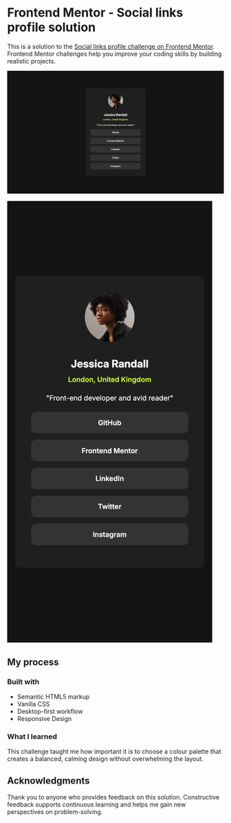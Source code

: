 # Frontend Mentor - Social links profile solution

This is a solution to the [Social links profile challenge on Frontend Mentor](https://www.frontendmentor.io/challenges/social-links-profile-UG32l9m6dQ). Frontend Mentor challenges help you improve your coding skills by building realistic projects.

![Social Links Profile Desktop Version](social-links-profile.png)

![Social Links Profile Mobile Version](./social-links-profile-mobile.png)

## My process

### Built with

- Semantic HTML5 markup
- Vanilla CSS
- Desktop-first workflow
- Responsive Design

### What I learned

This challenge taught me how important it is to choose a colour palette that creates a balanced, calming design without overwhelming the layout.

## Acknowledgments

Thank you to anyone who provides feedback on this solution. Constructive feedback supports continuous learning and helps me gain new perspectives on problem-solving.
